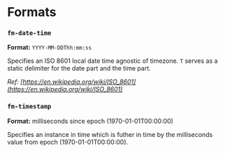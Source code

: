# Formats

### `fm-date-time`

**Format:** `YYYY-MM-DDThh:mm:ss`

Specifies an ISO 8601 local date time agnostic of timezone. `T` serves as a static delimiter for the date part and the time part.

*Ref: [https://en.wikipedia.org/wiki/ISO_8601](https://en.wikipedia.org/wiki/ISO_8601)*

### `fm-timestamp`

**Format:** milliseconds since epoch (1970-01-01T00:00:00)

Specifies an instance in time which is futher in time by the milliseconds value from epoch (1970-01-01T00:00:00).

